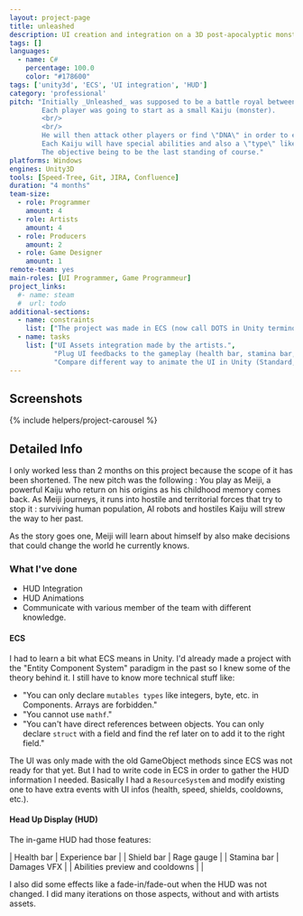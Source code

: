 ```yaml
---
layout: project-page
title: unleashed
description: UI creation and integration on a 3D post-apocalyptic monsters open world.
tags: []
languages:
  - name: C#
    percentage: 100.0
    color: "#178600"
tags: ['unity3d', 'ECS', 'UI integration', 'HUD']
category: 'professional'
pitch: "Initially _Unleashed_ was supposed to be a battle royal between monsters in a 3D post-apocalyptic world. 
        Each player was going to start as a small Kaiju (monster). 
        <br/>
        <br/>
        He will then attack other players or find \"DNA\" in order to evolve and become stronger. 
        Each Kaiju will have special abilities and also a \"type\" like tank, bruiser, etc.
        The objective being to be the last standing of course."
platforms: Windows
engines: Unity3D
tools: [Speed-Tree, Git, JIRA, Confluence]
duration: "4 months"
team-size:
  - role: Programmer
    amount: 4
  - role: Artists
    amount: 4
  - role: Producers
    amount: 2
  - role: Game Designer
    amount: 1
remote-team: yes
main-roles: [UI Programmer, Game Programmeur]
project_links:
  #- name: steam
  #  url: todo
additional-sections:
  - name: constraints
    list: ["The project was made in ECS (now call DOTS in Unity terminology)"]
  - name: tasks
    list: ["UI Assets integration made by the artists.",
           "Plug UI feedbacks to the gameplay (health bar, stamina bar, etc.)",
           "Compare different way to animate the UI in Unity (Standard, Unity-UI-Extensions, render texture)."]
---
```

<!---
Gregoire Boiron <gregoire.boiron@gmail.com>
Copyright (c) 2018-2019 Gregoire Boiron  All Rights Reserved.
--->

Screenshots
--------------------
{% include helpers/project-carousel %}

Detailed Info
--------------------
I only worked less than 2 months on this project because the scope of it has been shortened.
The new pitch was the following :
You play as Meiji, a powerful Kaiju who return on his origins as his childhood memory comes back.
As Meiji journeys, it runs into hostile and territorial forces that try to stop it :
surviving human population, AI robots and hostiles Kaiju will strew the way to her past. 
  
As the story goes one, Meiji will learn about himself by also make decisions that could change the world he currently knows.

### What I've done

* HUD Integration
* HUD Animations
* Communicate with various member of the team with different knowledge.

#### ECS
I had to learn a bit what ECS means in Unity. 
I'd already made a project with the "Entity Component System" paradigm in the past so I knew some of the theory behind it.
I still have to know more technical stuff like: 
- "You can only declare `mutables types` like integers, byte, etc. in Components. Arrays are forbidden."
- "You cannot use `mathf`."
- "You can't have direct references between objects. You can only declare `struct` with a field and find the ref later on to add it to the right field."

The UI was only made with the old GameObject methods since ECS was not ready for that yet. 
But I had to write code in ECS in order to gather the HUD information I needed.
Basically I had a `ResourceSystem` and modify existing one to have extra events with UI infos (health, speed, shields, cooldowns, etc.).

#### Head Up Display (HUD)
The in-game HUD had those features:

| Health bar | Experience bar |
| Shield bar | Rage gauge |
| Stamina bar | Damages VFX |
| Abilities preview and cooldowns | |

I also did some effects like a fade-in/fade-out when the HUD was not changed.
I did many iterations on those aspects, without and with artists assets.